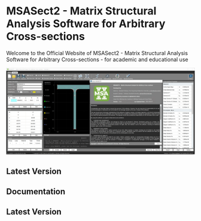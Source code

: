 # MSASect2 - Matrix Structural Analysis Software for Arbitrary Cross-sections

Welcome to the Official Website of MSASect2 - Matrix Structural Analysis Software for Arbitrary Cross-sections - for academic and educational use

![Screen Shot Gif](/image/Main-Page.gif)

## Latest Version


## Documentation


## Latest Version